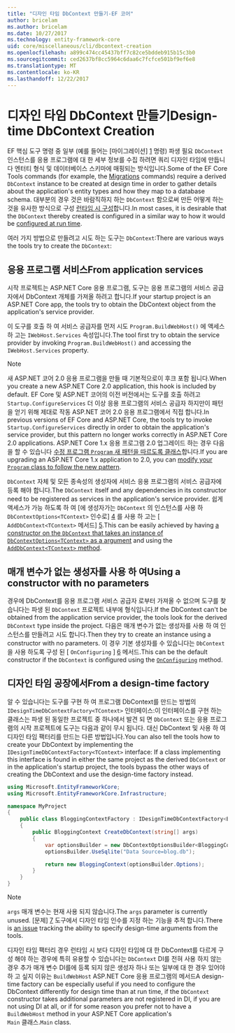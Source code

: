 ```yaml
---
title: "디자인 타임 DbContext 만들기-EF 코어"
author: bricelam
ms.author: bricelam
ms.date: 10/27/2017
ms.technology: entity-framework-core
uid: core/miscellaneous/cli/dbcontext-creation
ms.openlocfilehash: a899c474cc45437bff7c82ce5bddeb915b15c3b0
ms.sourcegitcommit: ced2637bf8cc5964c6daa6c7fcfce501bf9ef6e8
ms.translationtype: MT
ms.contentlocale: ko-KR
ms.lasthandoff: 12/22/2017
---
```

<a name="design-time-dbcontext-creation"></a><span data-ttu-id="10195-102">디자인 타임 DbContext 만들기</span><span class="sxs-lookup"><span data-stu-id="10195-102">Design-time DbContext Creation</span></span>
==============================
<span data-ttu-id="10195-103">EF 핵심 도구 명령 중 일부 (예를 들어는 [마이그레이션] [ 1] 명령) 파생 필요 `DbContext` 인스턴스를 응용 프로그램에 대 한 세부 정보를 수집 하려면 쿼리 디자인 타임에 만듭니다 엔터티 형식 및 데이터베이스 스키마에 매핑되는 방식입니다.</span><span class="sxs-lookup"><span data-stu-id="10195-103">Some of the EF Core Tools commands (for example, the [Migrations][1] commands) require a derived `DbContext` instance to be created at design time in order to gather details about the application's entity types and how they map to a database schema.</span></span> <span data-ttu-id="10195-104">대부분의 경우 것은 바람직하지 하는 `DbContext` 함으로써 만든 어떻게 하는 것을 유사한 방식으로 구성 [런타임 시 구성][2]합니다.</span><span class="sxs-lookup"><span data-stu-id="10195-104">In most cases, it is desirable that the `DbContext` thereby created is configured in a similar way to how it would be [configured at run time][2].</span></span>

<span data-ttu-id="10195-105">여러 가지 방법으로 만들려고 시도 하는 도구는 `DbContext`:</span><span class="sxs-lookup"><span data-stu-id="10195-105">There are various ways the tools try to create the `DbContext`:</span></span>

<a name="from-application-services"></a><span data-ttu-id="10195-106">응용 프로그램 서비스</span><span class="sxs-lookup"><span data-stu-id="10195-106">From application services</span></span>
-------------------------
<span data-ttu-id="10195-107">시작 프로젝트는 ASP.NET Core 응용 프로그램, 도구는 응용 프로그램의 서비스 공급자에서 DbContext 개체를 가져올 하려고 합니다.</span><span class="sxs-lookup"><span data-stu-id="10195-107">If your startup project is an ASP.NET Core app, the tools try to obtain the DbContext object from the application's service provider.</span></span>

<span data-ttu-id="10195-108">이 도구를 호출 하 여 서비스 공급자를 먼저 시도 `Program.BuildWebHost()` 에 액세스 하 고는 `IWebHost.Services` 속성입니다.</span><span class="sxs-lookup"><span data-stu-id="10195-108">The tool first try to obtain the service provider by invoking `Program.BuildWebHost()` and accessing the `IWebHost.Services` property.</span></span>

> [!NOTE]
> <span data-ttu-id="10195-109">새 ASP.NET 코어 2.0 응용 프로그램을 만들 때 기본적으로이 후크 포함 됩니다.</span><span class="sxs-lookup"><span data-stu-id="10195-109">When you create a new ASP.NET Core 2.0 application, this hook is included by default.</span></span> <span data-ttu-id="10195-110">EF Core 및 ASP.NET 코어의 이전 버전에서는 도구를 호출 하려고 `Startup.ConfigureServices` 더 이상 응용 프로그램의 서비스 공급자 하지만이 패턴을 얻기 위해 제대로 작동 ASP.NET 코어 2.0 응용 프로그램에서 직접 합니다.</span><span class="sxs-lookup"><span data-stu-id="10195-110">In previous versions of EF Core and ASP.NET Core, the tools try to invoke `Startup.ConfigureServices` directly in order to obtain the application's service provider, but this pattern no longer works correctly in ASP.NET Core 2.0 applications.</span></span> <span data-ttu-id="10195-111">ASP.NET Core 1.x 응용 프로그램 2.0 업그레이드 하는 경우 다음을 할 수 있습니다 [수정 프로그램 `Program` 새 패턴을 따르도록 클래스][3]합니다.</span><span class="sxs-lookup"><span data-stu-id="10195-111">If you are upgrading an ASP.NET Core 1.x application to 2.0, you can [modify your `Program` class to follow the new pattern][3].</span></span>

<span data-ttu-id="10195-112">`DbContext` 자체 및 모든 종속성의 생성자에 서비스 응용 프로그램의 서비스 공급자에 등록 해야 합니다.</span><span class="sxs-lookup"><span data-stu-id="10195-112">The `DbContext` itself and any dependencies in its constructor need to be registered as services in the application's service provider.</span></span> <span data-ttu-id="10195-113">쉽게 액세스가 가능 하도록 하 여 [에 생성자가는 `DbContext` 의 인스턴스를 사용 하 `DbContextOptions<TContext>` 인수로] [ 4] 를 사용 하 고는 [ `AddDbContext<TContext>` 메서드] [5].</span><span class="sxs-lookup"><span data-stu-id="10195-113">This can be easily achieved by having [a constructor on the `DbContext` that takes an instance of `DbContextOptions<TContext>` as a argument][4] and using the [`AddDbContext<TContext>` method][5].</span></span>

<a name="using-a-constructor-with-no-parameters"></a><span data-ttu-id="10195-114">매개 변수가 없는 생성자를 사용 하 여</span><span class="sxs-lookup"><span data-stu-id="10195-114">Using a constructor with no parameters</span></span>
--------------------------------------
<span data-ttu-id="10195-115">경우에 DbContext를 응용 프로그램 서비스 공급자 로부터 가져올 수 없으며 도구를 찾습니다는 파생 된 `DbContext` 프로젝트 내부에 형식입니다.</span><span class="sxs-lookup"><span data-stu-id="10195-115">If the DbContext can't be obtained from the application service provider, the tools look for the derived `DbContext` type inside the project.</span></span> <span data-ttu-id="10195-116">다음은 매개 변수가 없는 생성자를 사용 하 여 인스턴스를 만들려고 시도 합니다.</span><span class="sxs-lookup"><span data-stu-id="10195-116">Then they try to create an instance using a constructor with no parameters.</span></span> <span data-ttu-id="10195-117">이 경우 기본 생성자를 수 있습니다는 `DbContext` 을 사용 하도록 구성 된 [ `OnConfiguring` ] [ 6] 메서드.</span><span class="sxs-lookup"><span data-stu-id="10195-117">This can be the default constructor if the `DbContext` is configured using the [`OnConfiguring`][6] method.</span></span>

<a name="from-a-design-time-factory"></a><span data-ttu-id="10195-118">디자인 타임 공장에서</span><span class="sxs-lookup"><span data-stu-id="10195-118">From a design-time factory</span></span>
--------------------------
<span data-ttu-id="10195-119">알 수 있습니다는 도구를 구현 하 여 프로그램 DbContext를 만드는 방법의 `IDesignTimeDbContextFactory<TContext>` 인터페이스:이 인터페이스를 구현 하는 클래스는 파생 된 동일한 프로젝트 중 하나에서 발견 되 면 `DbContext` 또는 응용 프로그램의 시작 프로젝트에 도구는 다음과 같이 무시 됩니다. 대신 DbContext 및 사용 하 여 디자인 타임 팩터리를 만드는 다른 방법입니다.</span><span class="sxs-lookup"><span data-stu-id="10195-119">You can also tell the tools how to create your DbContext by implementing the `IDesignTimeDbContextFactory<TContext>` interface: If a class implementing this interface is found in either the same project as the derived `DbContext` or in the application's startup project, the tools bypass the other ways of creating the DbContext and use the design-time factory instead.</span></span>

``` csharp
using Microsoft.EntityFrameworkCore;
using Microsoft.EntityFrameworkCore.Infrastructure;

namespace MyProject
{
    public class BloggingContextFactory : IDesignTimeDbContextFactory<BloggingContext>
    {
        public BloggingContext CreateDbContext(string[] args)
        {
            var optionsBuilder = new DbContextOptionsBuilder<BloggingContext>();
            optionsBuilder.UseSqlite("Data Source=blog.db");

            return new BloggingContext(optionsBuilder.Options);
        }
    }
}
```

> [!NOTE]
> <span data-ttu-id="10195-120">`args` 매개 변수는 현재 사용 되지 않습니다.</span><span class="sxs-lookup"><span data-stu-id="10195-120">The `args` parameter is currently unused.</span></span> <span data-ttu-id="10195-121">[문제] [ 7] 도구에서 디자인 타임 인수를 지정 하는 기능을 추적 합니다.</span><span class="sxs-lookup"><span data-stu-id="10195-121">There is [an issue][7] tracking the ability to specify design-time arguments from the tools.</span></span>

<span data-ttu-id="10195-122">디자인 타임 팩터리 경우 런타임 시 보다 디자인 타임에 대 한 DbContext를 다르게 구성 해야 하는 경우에 특히 유용할 수 있습니다는 `DbContext` DI를 전혀 사용 하지 않는 경우 추가 매개 변수 DI를에 등록 되지 않은 생성자 하나 또는 일부에 대 한 경우 있어야 하 고 싶지 이유는 `BuildWebHost` ASP.NET Core 응용 프로그램의 메서드</span><span class="sxs-lookup"><span data-stu-id="10195-122">A design-time factory can be especially useful if you need to configure the DbContext differently for design time than at run time, if the `DbContext` constructor takes additional parameters are not registered in DI, if you are not using DI at all, or if for some reason you prefer not to have a `BuildWebHost` method in your ASP.NET Core application's</span></span>  
<span data-ttu-id="10195-123">`Main` 클래스.</span><span class="sxs-lookup"><span data-stu-id="10195-123">`Main` class.</span></span>

  [1]: xref:core/managing-schemas/migrations/index
  [2]: xref:core/miscellaneous/configuring-dbcontext
  [3]: https://docs.microsoft.com/aspnet/core/migration/1x-to-2x/#update-main-method-in-programcs
  [4]: xref:core/miscellaneous/configuring-dbcontext#constructor-argument
  [5]: xref:core/miscellaneous/configuring-dbcontext#using-dbcontext-with-dependency-injection
  [6]: xref:core/miscellaneous/configuring-dbcontext#onconfiguring
  [7]: https://github.com/aspnet/EntityFrameworkCore/issues/8332
